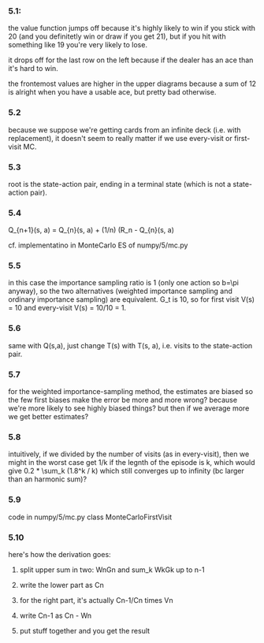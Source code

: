 ### 5.1:

the value function jumps off because it's highly likely to win if you stick with 20 (and you definitetly win or draw if you get 21), but if you hit with something like 19 you're very likely to lose.

it drops off for the last row on the left because if the dealer has an ace than it's hard to win.

the frontemost values are higher in the upper diagrams because a sum of 12 is alright when you have a usable ace, but pretty bad otherwise.

### 5.2

because we suppose we're getting cards from an infinite deck (i.e. with replacement), it doesn't seem to really matter if we use every-visit or first-visit MC.

### 5.3

root is the state-action pair, ending in a terminal state (which is not a state-action pair).

### 5.4

Q_{n+1}(s, a) = Q_{n}(s, a) + (1/n) (R_n - Q_{n}(s, a)

cf. implementatino in MonteCarlo ES of numpy/5/mc.py

### 5.5

in this case the importance sampling ratio is 1 (only one action so b=\pi anyway), so the two alternatives (weighted importance sampling and ordinary importance sampling) are equivalent. G_t is 10, so for first visit V(s) = 10 and every-visit V(s) = 10/10 = 1.

### 5.6

same with Q(s,a), just change T(s) with T(s, a), i.e. visits to the state-action pair.

### 5.7

for the weighted importance-sampling method, the estimates are biased so the few first biases make the error be more and more wrong? because we're more likely to see highly biased things? but then if we average more we get better estimates?

### 5.8

intuitively, if we divided by the number of visits (as in every-visit), then we might in the worst case get 1/k if the legnth of the episode is k, which would give 0.2 * \sum_k (1.8^k / k) which still converges up to infinity (bc larger than an harmonic sum)?

### 5.9

code in numpy/5/mc.py class MonteCarloFirstVisit

### 5.10

here's how the derivation goes:

1) split upper sum in two: WnGn and sum_k WkGk up to n-1

2) write the lower part as Cn

3) for the right part, it's actually Cn-1/Cn times Vn

4) write Cn-1 as Cn - Wn

5) put stuff together and you get the result
